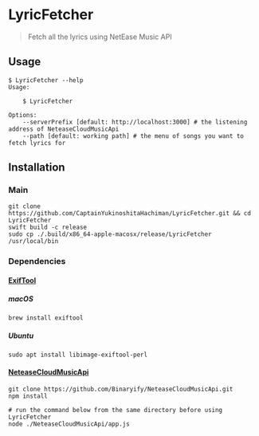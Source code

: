 # LyricFetcher

> Fetch all the lyrics using NetEase Music API

## Usage
```shell
$ LyricFetcher --help
Usage:

    $ LyricFetcher

Options:
    --serverPrefix [default: http://localhost:3000] # the listening address of NeteaseCloudMusicApi
    --path [default: working path] # the menu of songs you want to fetch lyrics for
```

## Installation
### Main
```shell
git clone https://github.com/CaptainYukinoshitaHachiman/LyricFetcher.git && cd LyricFetcher
swift build -c release
sudo cp ./.build/x86_64-apple-macosx/release/LyricFetcher /usr/local/bin
```
### Dependencies
#### [ExifTool](http://owl.phy.queensu.ca/~phil/exiftool/)
##### macOS
```shell
brew install exiftool
```
##### Ubuntu
```shell
sudo apt install libimage-exiftool-perl
```
#### [NeteaseCloudMusicApi](https://github.com/Binaryify/NeteaseCloudMusicApi)
```shell
git clone https://github.com/Binaryify/NeteaseCloudMusicApi.git
npm install
```

```shell
# run the command below from the same directory before using LyricFetcher
node ./NeteaseCloudMusicApi/app.js
```